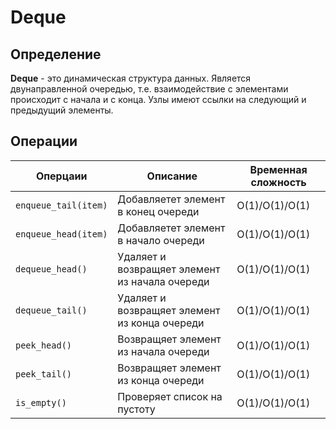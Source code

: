 # Deque

## Определение
**Deque** - это динамическая структура данных.
Является двунаправленной очередью, т.е. взаимодействие с элементами происходит с начала и с конца.
Узлы имеют ссылки на следующий и предыдущий элементы.

## Операции
| Оперцаии                 | Описание                                       | Временная сложность   |
|--------------------------|------------------------------------------------|-----------------------|
| ```enqueue_tail(item)``` | Добавляетет элемент в конец очереди            | O(1)/O(1)/O(1)        |
| ```enqueue_head(item)``` | Добавляетет элемент в начало очереди           | O(1)/O(1)/O(1)        |
| ```dequeue_head()```     | Удаляет и возвращяет элемент из начала очереди | O(1)/O(1)/O(1)        |
| ```dequeue_tail()```     | Удаляет и возвращяет элемент из конца очереди  | O(1)/O(1)/O(1)        |
| ```peek_head()```        | Возвращяет элемент из начала очереди           | O(1)/O(1)/O(1)        |
| ```peek_tail()```        | Возвращяет элемент из конца очереди            | O(1)/O(1)/O(1)        |
| ```is_empty()```         | Проверяет список на пустоту                    | O(1)/O(1)/O(1)        |
